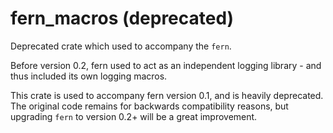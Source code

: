 fern_macros (deprecated)
========================

Deprecated crate which used to accompany the `fern`.

Before version 0.2, fern used to act as an independent logging library - and thus included its own logging macros.

This crate is used to accompany fern version 0.1, and is heavily deprecated. The original code remains for backwards compatibility reasons, but upgrading `fern` to version 0.2+ will be a great improvement.
